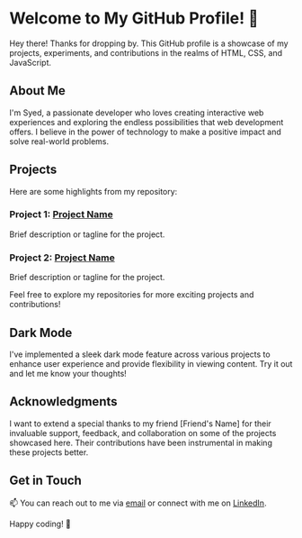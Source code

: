 

# Welcome to My GitHub Profile! 🚀


Hey there! Thanks for dropping by. This GitHub profile is a showcase of my projects, experiments, and contributions in the realms of HTML, CSS, and JavaScript.

## About Me

I'm Syed, a passionate developer who loves creating interactive web experiences and exploring the endless possibilities that web development offers. I believe in the power of technology to make a positive impact and solve real-world problems.

## Projects

Here are some highlights from my repository:

### Project 1: [Project Name](link/to/project)
Brief description or tagline for the project.

### Project 2: [Project Name](link/to/project)
Brief description or tagline for the project.

Feel free to explore my repositories for more exciting projects and contributions!

## Dark Mode

I've implemented a sleek dark mode feature across various projects to enhance user experience and provide flexibility in viewing content. Try it out and let me know your thoughts!

## Acknowledgments

I want to extend a special thanks to my friend [Friend's Name] for their invaluable support, feedback, and collaboration on some of the projects showcased here. Their contributions have been instrumental in making these projects better.

## Get in Touch

📫 You can reach out to me via [email](mailto:syedmoinuddin106@email.com) or connect with me on [LinkedIn]([link/to/your/linkedin](https://www.linkedin.com/in/syed-moinuddin106/)https://www.linkedin.com/in/syed-moinuddin106/).

Happy coding! 🌟
